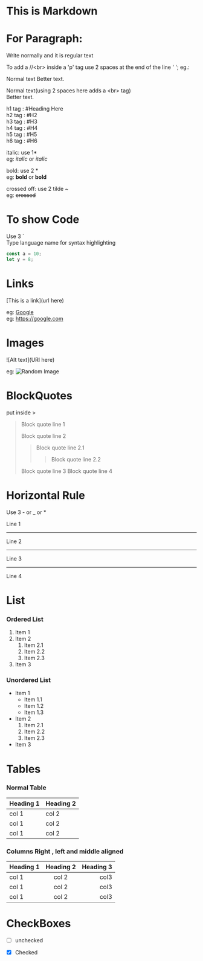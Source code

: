 # This is Markdown

# For Paragraph:
  Write normally and it is regular
  text

  To add a //\<br> inside a 'p' tag use 2 spaces at the end of the line '  ';
  eg.:

  Normal text
  Better text.

  Normal text(using 2 spaces here adds a \<br> tag)  
  Better text.

  h1 tag : \#Heading Here   
  h2 tag : \#H2  
  h3 tag : \#H3  
  h4 tag : \#H4  
  h5 tag : \#H5  
  h6 tag : \#H6  

  italic: use 1*  
  eg: *italic* or _italic_
   
  bold: use 2 *  
  eg: **bold** or __bold__

  crossed off: use 2 tilde ~  
  eg: ~~crossed~~

  # To show Code

  Use 3 `  
  Type language name for syntax highlighting  

  ```js
  const a = 10;
  let y = 8;
  ```

  # Links

  [This is a link](url here)

  eg: [Google](www.google.com)  
  eg: <https://google.com>

  # Images

  \![Alt text](URl here)

  eg: ![Random Image](https://images.unsplash.com/photo-1661956601349-f61c959a8fd4?ixlib=rb-4.0.3&ixid=M3wxMjA3fDF8MHxlZGl0b3JpYWwtZmVlZHwxfHx8ZW58MHx8fHx8&auto=format&fit=crop&w=500&q=60)
  # BlockQuotes

  put inside >

  >Block quote line 1
  >
  >Block quote line 2
  >>Block quote line 2.1
  >>>Block quote line 2.2
  >
  >Block quote line 3
  >Block quote line 4

  # Horizontal Rule

  Use 3 - or _ or *

Line 1

  ---
Line 2

  ___

Line 3

  ***

Line 4

  # List

  ### Ordered List

  1. Item 1
  2. Item 2
      1. Item 2.1
      2. Item 2.2
      3. Item 2.3
  3. Item 3

  ### Unordered List

  * Item 1
      * Item 1.1
      * Item 1.2
      * Item 1.3
  * Item 2
      1. Item 2.1
      1. Item 2.2
      1. Item 2.3
  * Item 3


  # Tables

  ### Normal Table

  | Heading 1 | Heading 2 |
  | ----| ---- |
  | col 1 | col 2 |
  | col 1 | col 2 |
  | col 1 | col 2 |

  ### Columns Right , left and middle  aligned

  | Heading 1 | Heading 2 |Heading 3|
  | :----| :----: | -------:|
  | col 1 | col 2 | col3 |
  | col 1 | col 2 |col3 |
  | col 1 | col 2 |col3 |


  # CheckBoxes

  - [ ] unchecked
  - [x] Checked

  
